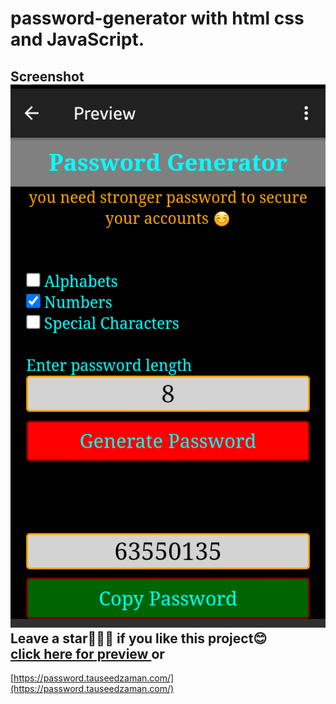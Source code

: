 # password-generator with html css and JavaScript.
Screenshot <br>
<img src="Screenshot_2021-07-02-06-13-19-1.png" />
<br>
Leave a star🌟🌟🌟 if you like this project😊
<br/>
<a href="https://password.tauseedzaman.com/" > click here for preview </a> 
or
---


[https://password.tauseedzaman.com/](https://password.tauseedzaman.com/)
